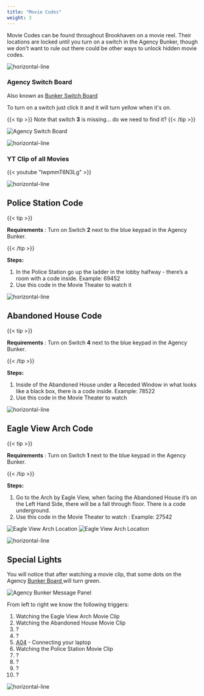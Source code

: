 ```yaml
---
title: "Movie Codes"
weight: 3
---
```


Movie Codes can be found throughout Brookhaven on a movie reel. Their locations are locked until you turn on a switch in the Agency Bunker, though we don't want to rule out there could be other ways to unlock hidden movie codes.

![horizontal-line](/images/green-line.png)

### Agency Switch Board

Also known as [Bunker Switch Board](../../terminology/words#bunker-switch-board)

To turn on a switch just click it and it will turn yellow when it's on.

{{< tip >}}
Note that switch **3** is missing... do we need to find it?
{{< /tip >}}

![Agency Switch Board](/images/bh/agency_switch_board_200.jpg)

![horizontal-line](/images/green-line.png)

### YT Clip of all Movies

{{< youtube "IwpmmT6N3Lg" >}}

![horizontal-line](/images/green-line.png)

## Police Station Code

{{< tip >}}

**Requirements** : Turn on Switch **2** next to the blue keypad in the Agency Bunker.

{{< /tip >}}


**Steps:**

1. In the Police Station go up the ladder in the lobby halfway - there’s a room with a code inside. Example: 69452
1. Use this code in the Movie Theater to watch it


![horizontal-line](/images/green-line.png)

## Abandoned House Code

{{< tip >}}

**Requirements** : Turn on Switch **4** next to the blue keypad in the Agency Bunker.

{{< /tip >}}


**Steps:**

1. Inside of the Abandoned House under a Receded Window in what looks like a black box, there is a code inside. Example: 78522
1. Use this code in the Movie Theater to watch 


![horizontal-line](/images/green-line.png)

## Eagle View Arch Code

{{< tip >}}

**Requirements** : Turn on Switch **1** next to the blue keypad in the Agency Bunker.

{{< /tip >}}


**Steps:**

1. Go to the Arch by Eagle View, when facing the Abandoned House it’s on the Left Hand Side, there will be a fall through floor. There is a code underground.
1. Use this code in the Movie Theater to watch : Example: 27542

![Eagle View Arch Location](/images/bh/eagle-view-arch-code.png)
![Eagle View Arch Location](/images/bh/eagle-view-arch-code-inside.png)

![horizontal-line](/images/green-line.png)

## Special Lights
You will notice that after watching a movie clip, that some dots on the Agency [Bunker Board ](../../terminology/words#bunker-board)will turn green.

![Agency Bunker Message Panel](/images/bh/bunker_message_panel.jpg)

From left to right we know the following triggers:

1. Watching the Eagle View Arch Movie Clip
1. Watching the Abandoned House Movie Clip
1. ?
1. ?
1. [A04](../light_panel#a04) - Connecting your laptop
1. Watching the Police Station Movie Clip
1. ?
1. ?
1. ?
1. ?


![horizontal-line](/images/green-line.png)

